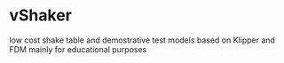# vShaker
low cost shake table and demostrative test models based on Klipper and FDM mainly for educational purposes
